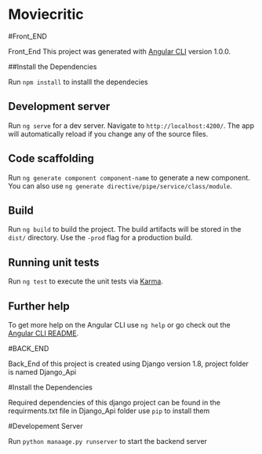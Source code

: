 # Moviecritic

#Front_END

Front_End This project was generated with [Angular CLI](https://github.com/angular/angular-cli) version 1.0.0.

##Install the Dependencies

Run `npm install` to installl the dependecies

## Development server

Run `ng serve` for a dev server. Navigate to `http://localhost:4200/`. The app will automatically reload if you change any of the source files.

## Code scaffolding

Run `ng generate component component-name` to generate a new component. You can also use `ng generate directive/pipe/service/class/module`.

## Build

Run `ng build` to build the project. The build artifacts will be stored in the `dist/` directory. Use the `-prod` flag for a production build.

## Running unit tests

Run `ng test` to execute the unit tests via [Karma](https://karma-runner.github.io).


## Further help

To get more help on the Angular CLI use `ng help` or go check out the [Angular CLI README](https://github.com/angular/angular-cli/blob/master/README.md).


#BACK_END

Back_End of this project is created using Django version 1.8, project folder is named Django_Api

#Install the Dependencies

Required dependencies of this django project can be found in the requirments.txt file in Django_Api folder use `pip` to install them

#Developement Server

Run `python manaage.py runserver` to start the backend server






